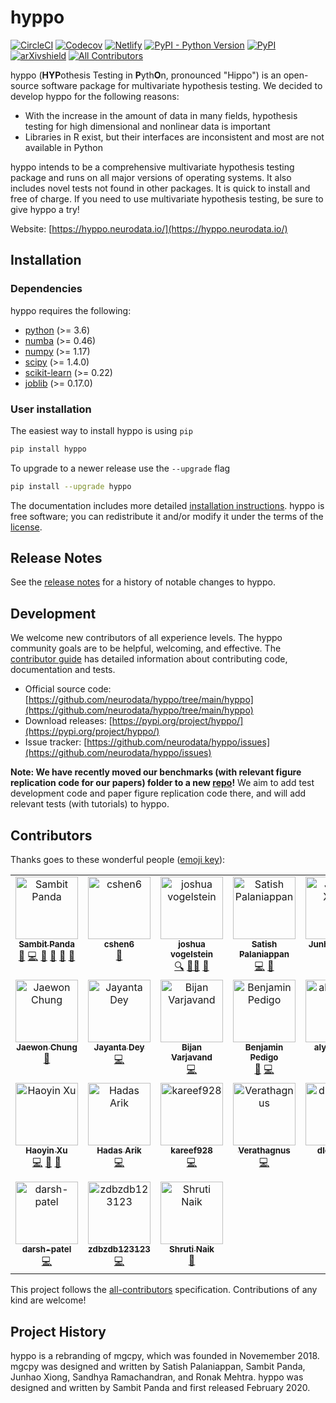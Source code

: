 # hyppo
<!-- ALL-CONTRIBUTORS-BADGE:START - Do not remove or modify this section -->
[all-contrib]: https://img.shields.io/badge/all_contributors-24-orange.svg?style=flat 'All Contributors'
<!-- ALL-CONTRIBUTORS-BADGE:END -->

[![CircleCI](https://img.shields.io/circleci/build/github/neurodata/hyppo/main?style=flat)](https://app.circleci.com/pipelines/github/neurodata/hyppo?branch=main)
[![Codecov](https://img.shields.io/codecov/c/github/neurodata/hyppo?style=flat)](https://codecov.io/gh/neurodata/hyppo)
[![Netlify](https://img.shields.io/netlify/e5242ebd-631e-4330-b43e-85e428dac66a?style=flat)](https://app.netlify.com/sites/hyppo/deploys)
[![PyPI - Python Version](https://img.shields.io/pypi/pyversions/hyppo?style=flat)](https://pypi.org/project/hyppo/)
[![PyPI](https://img.shields.io/pypi/v/hyppo?style=flat)](https://pypi.org/project/hyppo/)
[![arXivshield](https://img.shields.io/badge/arXiv-1907.02088-red.svg?style=flat)](https://arxiv.org/abs/1907.02088)
[![All Contributors][all-contrib]](#contributors)

hyppo (**HYP**othesis Testing in **P**yth**O**n, pronounced "Hippo") is an open-source software package for multivariate hypothesis testing. We decided to develop hyppo for the following reasons:

* With the increase in the amount of data in many fields, hypothesis testing for high dimensional and nonlinear data is important
* Libraries in R exist, but their interfaces are inconsistent and most are not available in Python

hyppo intends to be a comprehensive multivariate hypothesis testing package and runs on all major versions of operating systems. It also includes novel tests not found in other packages. It is quick to install and free of charge. If you need to use multivariate hypothesis testing, be sure to give hyppo a try!

Website: [https://hyppo.neurodata.io/](https://hyppo.neurodata.io/)

## Installation

### Dependencies

hyppo requires the following:

* [python](https://www.python.org/) (>= 3.6)
* [numba](https://numba.pydata.org/) (>= 0.46)
* [numpy](https://numpy.org/)  (>= 1.17)
* [scipy](https://docs.scipy.org/doc/scipy/reference/) (>= 1.4.0)
* [scikit-learn](https://scikit-learn.org/stable/) (>= 0.22)
* [joblib](https://joblib.readthedocs.io/en/latest/) (>= 0.17.0)

### User installation

The easiest way to install hyppo is using `pip`

```sh
pip install hyppo
```

To upgrade to a newer release use the `--upgrade` flag

```sh
pip install --upgrade hyppo
```

The documentation includes more detailed [installation instructions](https://hyppo.neurodata.io/get_start/install.html).
hyppo is free software; you can redistribute it and/or modify it under the
terms of the [license](https://hyppo.neurodata.io/development/license.html).

## Release Notes

See the [release notes](https://hyppo.neurodata.io/changelog/index.html)
for a history of notable changes to hyppo.

## Development

We welcome new contributors of all experience levels. The hyppo
community goals are to be helpful, welcoming, and effective. The
[contributor guide](https://hyppo.neurodata.io/development/contributing.html)
has detailed information about contributing code, documentation and tests.

* Official source code: [https://github.com/neurodata/hyppo/tree/main/hyppo](https://github.com/neurodata/hyppo/tree/main/hyppo)
* Download releases: [https://pypi.org/project/hyppo/](https://pypi.org/project/hyppo/)
* Issue tracker: [https://github.com/neurodata/hyppo/issues](https://github.com/neurodata/hyppo/issues)

**Note: We have recently moved our benchmarks (with relevant figure replication code for our papers) folder to a new [repo](https://github.com/neurodata/hyppo-papers)!** We aim to add test development code and paper figure replication code there, and will add relevant tests (with tutorials) to hyppo.

## Contributors

Thanks goes to these wonderful people ([emoji key](https://allcontributors.org/docs/en/emoji-key)):

<!-- ALL-CONTRIBUTORS-LIST:START - Do not remove or modify this section -->
<!-- prettier-ignore-start -->
<!-- markdownlint-disable -->
<table>
  <tbody>
    <tr>
      <td align="center" valign="top" width="14.28%"><a href="http://sampan.me"><img src="https://avatars.githubusercontent.com/u/36676569?v=4?s=100" width="100px;" alt="Sambit Panda"/><br /><sub><b>Sambit Panda</b></sub></a><br /><a href="https://github.com/neurodata/hyppo/issues?q=author%3Asampan501" title="Bug reports">🐛</a> <a href="https://github.com/neurodata/hyppo/commits?author=sampan501" title="Code">💻</a> <a href="https://github.com/neurodata/hyppo/commits?author=sampan501" title="Documentation">📖</a> <a href="#ideas-sampan501" title="Ideas, Planning, & Feedback">🤔</a> <a href="#maintenance-sampan501" title="Maintenance">🚧</a> <a href="https://github.com/neurodata/hyppo/pulls?q=is%3Apr+reviewed-by%3Asampan501" title="Reviewed Pull Requests">👀</a></td>
      <td align="center" valign="top" width="14.28%"><a href="https://github.com/cshen6"><img src="https://avatars.githubusercontent.com/u/11924683?v=4?s=100" width="100px;" alt="cshen6"/><br /><sub><b>cshen6</b></sub></a><br /><a href="#ideas-cshen6" title="Ideas, Planning, & Feedback">🤔</a></td>
      <td align="center" valign="top" width="14.28%"><a href="http://neurodata.io"><img src="https://avatars.githubusercontent.com/u/41842?v=4?s=100" width="100px;" alt="joshua vogelstein"/><br /><sub><b>joshua vogelstein</b></sub></a><br /><a href="#fundingFinding-jovo" title="Funding Finding">🔍</a> <a href="#mentoring-jovo" title="Mentoring">🧑‍🏫</a> <a href="#ideas-jovo" title="Ideas, Planning, & Feedback">🤔</a></td>
      <td align="center" valign="top" width="14.28%"><a href="https://in.linkedin.com/in/satishpalaniappan/en"><img src="https://avatars.githubusercontent.com/u/10278507?v=4?s=100" width="100px;" alt="Satish Palaniappan"/><br /><sub><b>Satish Palaniappan</b></sub></a><br /><a href="https://github.com/neurodata/hyppo/commits?author=tpsatish95" title="Code">💻</a> <a href="#ideas-tpsatish95" title="Ideas, Planning, & Feedback">🤔</a></td>
      <td align="center" valign="top" width="14.28%"><a href="https://github.com/junhaobearxiong"><img src="https://avatars.githubusercontent.com/u/30681308?v=4?s=100" width="100px;" alt="Junhao Xiong"/><br /><sub><b>Junhao Xiong</b></sub></a><br /><a href="https://github.com/neurodata/hyppo/commits?author=junhaobearxiong" title="Code">💻</a> <a href="#ideas-junhaobearxiong" title="Ideas, Planning, & Feedback">🤔</a></td>
      <td align="center" valign="top" width="14.28%"><a href="http://ericwb.me"><img src="https://avatars.githubusercontent.com/u/8883547?v=4?s=100" width="100px;" alt="Eric Bridgeford"/><br /><sub><b>Eric Bridgeford</b></sub></a><br /><a href="https://github.com/neurodata/hyppo/issues?q=author%3Aebridge2" title="Bug reports">🐛</a> <a href="#ideas-ebridge2" title="Ideas, Planning, & Feedback">🤔</a></td>
      <td align="center" valign="top" width="14.28%"><a href="https://github.com/ronakdm"><img src="https://avatars.githubusercontent.com/u/72722942?v=4?s=100" width="100px;" alt="Ronak D. Mehta"/><br /><sub><b>Ronak D. Mehta</b></sub></a><br /><a href="https://github.com/neurodata/hyppo/commits?author=ronakdm" title="Code">💻</a> <a href="#ideas-ronakdm" title="Ideas, Planning, & Feedback">🤔</a></td>
    </tr>
    <tr>
      <td align="center" valign="top" width="14.28%"><a href="https://github.com/j1c"><img src="https://avatars.githubusercontent.com/u/5142539?v=4?s=100" width="100px;" alt="Jaewon Chung"/><br /><sub><b>Jaewon Chung</b></sub></a><br /><a href="https://github.com/neurodata/hyppo/issues?q=author%3Aj1c" title="Bug reports">🐛</a></td>
      <td align="center" valign="top" width="14.28%"><a href="https://github.com/jdey4"><img src="https://avatars.githubusercontent.com/u/52499217?v=4?s=100" width="100px;" alt="Jayanta Dey"/><br /><sub><b>Jayanta Dey</b></sub></a><br /><a href="https://github.com/neurodata/hyppo/commits?author=jdey4" title="Code">💻</a></td>
      <td align="center" valign="top" width="14.28%"><a href="https://github.com/bvarjavand"><img src="https://avatars.githubusercontent.com/u/8294669?v=4?s=100" width="100px;" alt="Bijan Varjavand"/><br /><sub><b>Bijan Varjavand</b></sub></a><br /><a href="https://github.com/neurodata/hyppo/commits?author=bvarjavand" title="Code">💻</a></td>
      <td align="center" valign="top" width="14.28%"><a href="https://bdpedigo.github.io/"><img src="https://avatars.githubusercontent.com/u/25714207?v=4?s=100" width="100px;" alt="Benjamin Pedigo"/><br /><sub><b>Benjamin Pedigo</b></sub></a><br /><a href="https://github.com/neurodata/hyppo/issues?q=author%3Abdpedigo" title="Bug reports">🐛</a> <a href="https://github.com/neurodata/hyppo/commits?author=bdpedigo" title="Code">💻</a></td>
      <td align="center" valign="top" width="14.28%"><a href="http://alyakin314.github.io"><img src="https://avatars.githubusercontent.com/u/25692376?v=4?s=100" width="100px;" alt="alyakin314"/><br /><sub><b>alyakin314</b></sub></a><br /><a href="https://github.com/neurodata/hyppo/commits?author=alyakin314" title="Code">💻</a> <a href="#ideas-alyakin314" title="Ideas, Planning, & Feedback">🤔</a></td>
      <td align="center" valign="top" width="14.28%"><a href="https://vivekg.dev"><img src="https://avatars.githubusercontent.com/u/29757116?v=4?s=100" width="100px;" alt="Vivek Gopalakrishnan"/><br /><sub><b>Vivek Gopalakrishnan</b></sub></a><br /><a href="https://github.com/neurodata/hyppo/commits?author=v715" title="Code">💻</a></td>
      <td align="center" valign="top" width="14.28%"><a href="https://rflperry.github.io/"><img src="https://avatars.githubusercontent.com/u/13107341?v=4?s=100" width="100px;" alt="Ronan Perry"/><br /><sub><b>Ronan Perry</b></sub></a><br /><a href="https://github.com/neurodata/hyppo/issues?q=author%3Arflperry" title="Bug reports">🐛</a> <a href="https://github.com/neurodata/hyppo/commits?author=rflperry" title="Code">💻</a> <a href="#ideas-rflperry" title="Ideas, Planning, & Feedback">🤔</a> <a href="https://github.com/neurodata/hyppo/pulls?q=is%3Apr+reviewed-by%3Arflperry" title="Reviewed Pull Requests">👀</a> <a href="https://github.com/neurodata/hyppo/commits?author=rflperry" title="Documentation">📖</a></td>
    </tr>
    <tr>
      <td align="center" valign="top" width="14.28%"><a href="https://github.com/PSSF23"><img src="https://avatars.githubusercontent.com/u/20309845?v=4?s=100" width="100px;" alt="Haoyin Xu"/><br /><sub><b>Haoyin Xu</b></sub></a><br /><a href="https://github.com/neurodata/hyppo/commits?author=PSSF23" title="Code">💻</a> <a href="https://github.com/neurodata/hyppo/commits?author=PSSF23" title="Documentation">📖</a> <a href="https://github.com/neurodata/hyppo/pulls?q=is%3Apr+reviewed-by%3APSSF23" title="Reviewed Pull Requests">👀</a></td>
      <td align="center" valign="top" width="14.28%"><a href="https://github.com/hadasarik"><img src="https://avatars.githubusercontent.com/u/39025628?v=4?s=100" width="100px;" alt="Hadas Arik"/><br /><sub><b>Hadas Arik</b></sub></a><br /><a href="https://github.com/neurodata/hyppo/commits?author=hadasarik" title="Code">💻</a></td>
      <td align="center" valign="top" width="14.28%"><a href="https://github.com/kareef928"><img src="https://avatars.githubusercontent.com/u/51966539?v=4?s=100" width="100px;" alt="kareef928"/><br /><sub><b>kareef928</b></sub></a><br /><a href="https://github.com/neurodata/hyppo/commits?author=kareef928" title="Code">💻</a></td>
      <td align="center" valign="top" width="14.28%"><a href="https://github.com/Verathagnus"><img src="https://avatars.githubusercontent.com/u/59093644?v=4?s=100" width="100px;" alt="Verathagnus"/><br /><sub><b>Verathagnus</b></sub></a><br /><a href="https://github.com/neurodata/hyppo/commits?author=Verathagnus" title="Code">💻</a></td>
      <td align="center" valign="top" width="14.28%"><a href="https://github.com/dlee0156"><img src="https://avatars.githubusercontent.com/u/47963020?v=4?s=100" width="100px;" alt="dlee0156"/><br /><sub><b>dlee0156</b></sub></a><br /><a href="https://github.com/neurodata/hyppo/commits?author=dlee0156" title="Code">💻</a></td>
      <td align="center" valign="top" width="14.28%"><a href="https://github.com/najmieh"><img src="https://avatars.githubusercontent.com/u/31998054?v=4?s=100" width="100px;" alt="Najmieh Sadat Safarabadi"/><br /><sub><b>Najmieh Sadat Safarabadi</b></sub></a><br /><a href="https://github.com/neurodata/hyppo/commits?author=najmieh" title="Documentation">📖</a></td>
      <td align="center" valign="top" width="14.28%"><a href="https://github.com/TacticalFallacy"><img src="https://avatars.githubusercontent.com/u/56208921?v=4?s=100" width="100px;" alt="TacticalFallacy"/><br /><sub><b>TacticalFallacy</b></sub></a><br /><a href="https://github.com/neurodata/hyppo/commits?author=TacticalFallacy" title="Code">💻</a></td>
    </tr>
    <tr>
      <td align="center" valign="top" width="14.28%"><a href="https://github.com/darsh-patel"><img src="https://avatars.githubusercontent.com/u/70541374?v=4?s=100" width="100px;" alt="darsh-patel"/><br /><sub><b>darsh-patel</b></sub></a><br /><a href="https://github.com/neurodata/hyppo/commits?author=darsh-patel" title="Code">💻</a></td>
      <td align="center" valign="top" width="14.28%"><a href="https://github.com/zdbzdb123123"><img src="https://avatars.githubusercontent.com/u/95720890?v=4?s=100" width="100px;" alt="zdbzdb123123"/><br /><sub><b>zdbzdb123123</b></sub></a><br /><a href="https://github.com/neurodata/hyppo/commits?author=zdbzdb123123" title="Code">💻</a></td>
      <td align="center" valign="top" width="14.28%"><a href="https://github.com/transpersonify"><img src="https://avatars.githubusercontent.com/u/8897933?v=4?s=100" width="100px;" alt="Shruti Naik"/><br /><sub><b>Shruti Naik</b></sub></a><br /><a href="https://github.com/neurodata/hyppo/commits?author=transpersonify" title="Documentation">📖</a></td>
    </tr>
  </tbody>
</table>

<!-- markdownlint-restore -->
<!-- prettier-ignore-end -->

<!-- ALL-CONTRIBUTORS-LIST:END -->

This project follows the [all-contributors](https://allcontributors.org) specification.
Contributions of any kind are welcome!

## Project History

hyppo is a rebranding of mgcpy, which was founded in Novemember 2018.
mgcpy was designed and written by Satish Palaniappan, Sambit
Panda, Junhao Xiong, Sandhya Ramachandran, and Ronak Mehtra. hyppo
was designed and written by Sambit Panda and first released February 2020.
